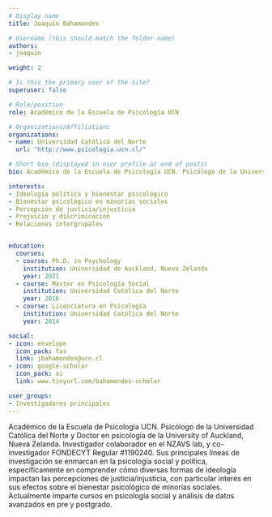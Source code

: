 ```yaml
---
# Display name
title: Joaquín Bahamondes

# Username (this should match the folder name)
authors:
- joaquin

weight: 2 

# Is this the primary user of the site?
superuser: false

# Role/position
role: Académico de la Escuela de Psicología UCN

# Organizations/Affiliations
organizations:
- name: Universidad Católica del Norte
  url: "http://www.psicologia.ucn.cl/"

# Short bio (displayed in user profile at end of posts)
bio: Académico de la Escuela de Psicología UCN. Psicólogo de la Universidad Católica del Norte y Doctor en psicología de la University of Auckland, Nueva Zelanda. Investigador colaborador en el NZAVS lab, y co-investigador FONDECYT Regular #1190240. Sus principales líneas de investigación se enmarcan en la psicología social y política, específicamente en comprender cómo diversas formas de ideología impactan las percepciones de justicia/injusticia, con particular interés en sus efectos sobre el bienestar psicológico de minorías sociales. Actualmente imparte cursos en psicología social y análisis de datos avanzados en pre y postgrado.

interests:
- Ideología política y bienestar psicológico
- Bienestar psicológico en minorías sociales
- Percepción de justicia/injusticia
- Prejuicio y discriminación
- Relaciones intergrupales


education:
  courses:
  - course: Ph.D. in Psychology
    institution: Universidad de Auckland, Nueva Zelanda
    year: 2021
  - course: Master en Psicología Social
    institution: Universidad Católica del Norte
    year: 2016
  - course: Licenciatura en Psicología
    institution: Universidad Católica del Norte
    year: 2014

social:
- icon: envelope
  icon_pack: fas
  link: jbahamondes@ucn.cl
- icon: google-scholar
  icon_pack: ai
  link: www.tinyurl.com/bahamondes-scholar

user_groups:
- Investigadores principales
---
```


Académico de la Escuela de Psicología UCN. Psicólogo de la Universidad Católica del Norte y Doctor en psicología de la University of Auckland, Nueva Zelanda. Investigador colaborador en el NZAVS lab, y co-investigador FONDECYT Regular #1190240. Sus principales líneas de investigación se enmarcan en la psicología social y política, específicamente en comprender cómo diversas formas de ideología impactan las percepciones de justicia/injusticia, con particular interés en sus efectos sobre el bienestar psicológico de minorías sociales. Actualmente imparte cursos en psicología social y análisis de datos avanzados en pre y postgrado.
